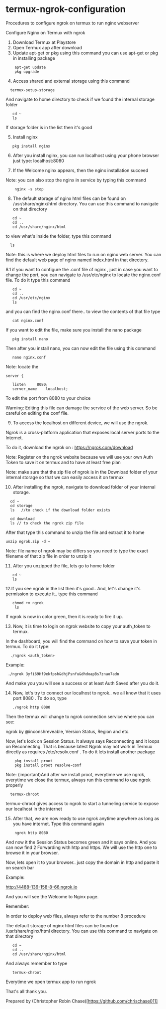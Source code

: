 # termux-ngrok-configuration
Procedures to configure ngrok on termux to run nginx webserver

Configure Nginx on Termux with ngrok

1. Download Termux at Playstore
2. Open Termux app after download
3. Update apt-get or pkg using this command  you can use apt-get or pkg in installing package
  
```console  
    apt-get update
    pkg upgrade
```

4. Access shared and external storage using this command

```console
  termux-setup-storage
```

 And navigate to home directory to check if we found the internal storage folder

```console
   cd ~
   ls
```

If storage folder is in the list then it's good

5. Install nginx 

```console
   pkg install nginx
```

6. After you install nginx, you can run localhost using your phone browser just type: localhost:8080


7. If the Welcome nginx appears, then the nginx installation succeed

Note: you can also stop the nginx in service by typing this command

```console
    nginx -s stop
```

8. The default storage of nginx html files can be found on /usr/share/nginx/html directory. You can use this command to navigate on that directory

```console
   cd ~
   cd ..
   cd /usr/share/nginx/html
```

to view what's inside the folder, type this command

```console
  ls
```

Note: this is where we deploy html files to run on nginx web server. You can find the default web page of nginx named index.html in that directory.

8.1 if you want to configure the .conf file of nginx , just in case you want to change the port, you can navigate to /usr/etc/nginx to locate the nginx.conf file. To do it type this command

```console
   cd ~
   cd ..
   cd /usr/etc/nginx
   ls
```

and you can find the nginx.conf there.. to view the contents of that file type

```console
   cat nginx.conf
```

If you want to edit the file, make sure you install the nano package

```console
   pkg install nano
```

Then after you install nano, you can now edit the file using this command

```console
   nano nginx.conf
```

Note: locate the 

```console
server {
   
   listen     8080;
   server_name    localhost;
```

To edit the port from 8080 to your choice

Warning: Editing this file can damage the service of the web server. So be careful on  editing the conf file.


9. To access the localhost on different device, we will use the ngrok.

Ngrok is a cross-platform application that exposes local server ports to the Internet. 

To do it, download the ngrok on : https://ngrok.com/download

Note: Register on the ngrok website because we will use your own Auth Token to save it on termux and to have at least free plan

Note: make sure that the zip file of ngrok is in the Download folder of your internal storage so that we can easily access it on termux
  

10. After installing the ngrok, navigate to download folder of your internal storage.

```console
  cd ~
  cd storage
  ls   //to check if the download folder exists

  cd download
  ls // to check the ngrok zip file
```

After that type this command to unzip the file and extract it to home 

```console
unzip ngrok.zip -d ~
```

Note: file name of ngrok may be differs so you need to type the exact filename of that zip file in order to unzip it

11. After you unzipped the file, lets go to home folder

```console
   cd ~ 
   ls
```

12.If you see ngrok in the list then it's good..
And, let's change it's permission to execute it.. type this command 

```console
   chmod +x ngrok
    ls
```

If ngrok is now in color green, then it is ready to fire it up.


13. Now, it is time to login on ngrok website to copy your auth_token to termux.

In the dashboard, you will find the command on how to save your token in termux. To do it type:

```console
  ./ngrok <auth_token>
```

Example: 

```console
 ./ngrok 3yfi69Hf9ekfpsh&dhjPsnfu&dhdoapBs7znao7adn
```

And make you you will see a success or at least Auth Saved after you do it.

14. Now, let's try to connect our localhost to ngrok.. we all know that it uses port  8080 . To do so, type 

```console
   ./ngrok http 8080
```

Then the termux will change to ngrok connection service where you can see: 

ngrok by @inconshreveable, Version Status, Region and etc.

Now, let's look on Session Status. It always  says Reconnecting and it loops on Reconnecting. That is because latest Ngrok may not work in Termux directly as requires /etc/resolv.conf . To do it lets install another package

```console
    pkg install proot
    pkg install proot resolve-conf
```

Note: (important)And after we install proot, everytime we use ngrok, everytime we close the termux, always run this command to use ngrok properly

```console
  termux-chroot
```

termux-chroot gives access to ngrok to start a tunneling service to expose our localhost in the internet


15. After that, we are now ready to use ngrok anytime anywhere as long as you have internet. Type this command again 

```console
    ngrok http 8080
```

And now it the Session Status becomes green and it says online. And you can now find 2 Forwarding with http and https. We will use the http one to browse it in your browser.


 Now, lets open it to your browser.. just copy the domain in http and paste it on search bar

Example:

 http://4488-136-158-8-66.ngrok.io

And you will see the Welcome to Nginx page.

Remember:

 In order to deploy web files, always refer to the number 8 procedure

 The default storage of nginx html files can be found on /usr/share/nginx/html directory. You can use this command to navigate on that directory

```console
   cd ~
   cd ..
   cd /usr/share/nginx/html
```

And always remember to type

```console
   termux-chroot
```
Everytime we open termux app to run ngrok


That's all thank you.


Prepared by (Christopher Robin Chase)[https://github.com/chrischase011]
